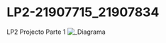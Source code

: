 # LP2-21907715_21907834
LP2 Projecto Parte 1
![_Diagrama](https://user-images.githubusercontent.com/61718747/99892685-3c530d80-2c6f-11eb-863f-c690d0794ef6.png)
 
